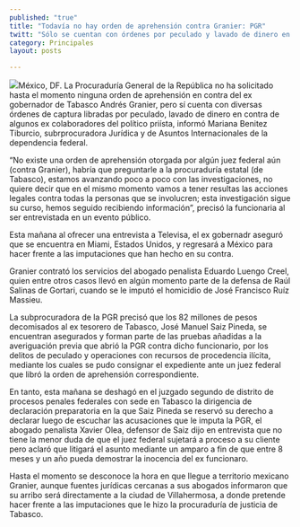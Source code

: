 ```yaml
---
published: "true"
title: "Todavía no hay orden de aprehensión contra Granier: PGR"
twitt: "Sólo se cuentan con órdenes por peculado y lavado de dinero en contra de algunos ex colaboradores del priísta, dijo la subprocuradora Mariana Benítez. "
category: Principales
layout: posts

---
```


![](http://i.imgur.com/worhOj5m.jpg)México, DF. La Procuraduría General de la República no ha solicitado hasta el momento ninguna orden de aprehensión en contra del ex gobernador de Tabasco Andrés Granier, pero sí cuenta con diversas órdenes de captura libradas por peculado, lavado de dinero en contra de algunos ex colaboradores del político priísta, informó Mariana Benitez Tiburcio, subrprocuradora Jurídica y de Asuntos Internacionales de la dependencia federal.

“No existe una orden de aprehensión otorgada por algún juez federal aún (contra Granier), habría que preguntarle a la procuraduría estatal (de Tabasco), estamos avanzando poco a poco con las investigaciones, no quiere decir que en el mismo momento vamos a tener resultas las acciones legales contra todas la personas que se involucren; esta investigación sigue su curso, hemos seguido recibiendo información”, precisó la funcionaria al ser entrevistada en un evento público.

Esta mañana al ofrecer una entrevista a Televisa, el ex gobernadr aseguró que se encuentra en Miami, Estados Unidos, y regresará a México para hacer frente a las imputaciones que han hecho en su contra.

Granier contrató los servicios del abogado penalista Eduardo Luengo Creel, quien entre otros casos llevó en algún momento parte de la defensa de Raúl Salinas de Gortari, cuando se le imputó el homicidio de José Francisco Ruíz Massieu.

La subprocuradora de la PGR precisó que los 82 millones de pesos decomisados al ex tesorero de Tabasco, José Manuel Saiz Pineda, se encuentran asegurados y forman parte de las pruebas añadidas a la averiguación previa que abrió la PGR contra dicho funcionario, por los delitos de peculado y operaciones con recursos de procedencia ilícita, mediante los cuales se pudo consignar el expediente ante un juez federal que libró la orden de aprehensión correspondiente.

En tanto, esta mañana se deshagó en el juzgado segundo de distrito de procesos penales federales con sede en Tabasco la dirigencia de declaración preparatoria en la que Saiz Pineda se reservó su derecho a declarar luego de escuchar las acusaciones que le imputa la PGR, el abogado penalista Xavier Olea, defensor de Saiz dijo en entrevista que no tiene la menor duda de que el juez federal sujetará a proceso a su cliente pero aclaró que litigará el asunto mediante un amparo a fin de que entre 8 meses y un año pueda demostrar la inocencia del ex funcionaro.

Hasta el momento se desconoce la hora en que llegue a territorio mexicano Granier, aunque fuentes jurídicas cercanas a sus abogados informaron que su arribo será directamente a la ciudad de Villahermosa, a donde pretende hacer frente a las imputaciones que le hizo la procuraduría de justicia de Tabasco.

